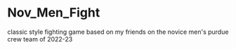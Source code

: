 # Nov_Men_Fight
classic style fighting game based on my friends on the novice men's purdue crew team of 2022-23
